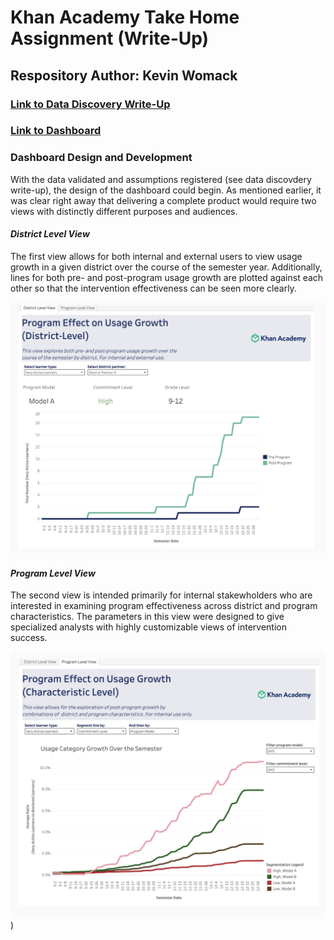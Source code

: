 # Khan Academy Take Home Assignment (Write-Up)

## Respository Author: Kevin Womack

### [Link to Data Discovery Write-Up](https://github.com/kwomackcodes/Khan-Academy-Write-Up/blob/main/Analysis.ipynb)

### [Link to Dashboard](https://public.tableau.com/views/KhanAcademyTakeHomeAssignmentProgramAnalysis/DistrictLevelView?:language=en-US&:sid=&:redirect=auth&:display_count=n&:origin=viz_share_link)

### Dashboard Design and Development

With the data validated and assumptions registered (see data discovdery write-up), the design of the dashboard could begin. As mentioned earlier, it was clear right away that delivering a complete product would require two views with distinctly different purposes and audiences.

#### *District Level View*
The first view allows for both internal and external users to view usage growth in a given district over the course of the semester year. Additionally, lines for both pre- and post-program usage growth are plotted against each other so that the intervention effectiveness can be seen more clearly.

![District Level Image](https://github.com/kwomackcodes/Khan-Academy-Write-Up/blob/main/images/District%20Level%20View.jpg)

#### *Program Level View*
The second view is intended primarily for internal stakewholders who are interested in examining program effectiveness across district and program characteristics. The parameters in this view were designed to give specialized analysts with highly customizable views of intervention success.

![Program-Level View](https://github.com/kwomackcodes/Khan-Academy-Write-Up/blob/main/images/Program%20Level%20View.jpg))

